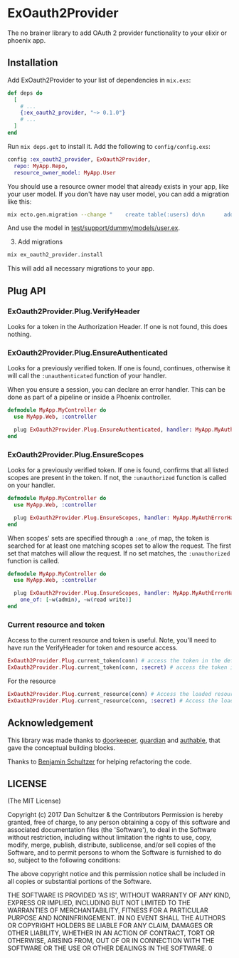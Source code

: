 # ExOauth2Provider

The no brainer library to add OAuth 2 provider functionality to your elixir or phoenix app.

## Installation

Add ExOauth2Provider to your list of dependencies in `mix.exs`:

```elixir
def deps do
  [
    # ...
    {:ex_oauth2_provider, "~> 0.1.0"}
    # ...
  ]
end
```

Run `mix deps.get` to install it. Add the following to `config/config.exs`:

```elixir
config :ex_oauth2_provider, ExOauth2Provider,
  repo: MyApp.Repo,
  resource_owner_model: MyApp.User
```

You should use a resource owner model that already exists in your app, like your user model. If you don't have nay user model, you can add a migration like this:

```bash
mix ecto.gen.migration --change "    create table(:users) do\n      add :email, :string\n    end"
```

And use the model in [test/support/dummy/models/user.ex](test/support/dummy/models/user.ex).

3. Add migrations

```bash
mix ex_oauth2_provider.install
```

This will add all necessary migrations to your app.

## Plug API

### ExOauth2Provider.Plug.VerifyHeader

Looks for a token in the Authorization Header. If one is not found, this does nothing.

### ExOauth2Provider.Plug.EnsureAuthenticated

Looks for a previously verified token. If one is found, continues, otherwise it will call the `:unauthenticated` function of your handler.

When you ensure a session, you can declare an error handler. This can be done as part of a pipeline or inside a Phoenix controller.

```elixir
defmodule MyApp.MyController do
  use MyApp.Web, :controller

  plug ExOauth2Provider.Plug.EnsureAuthenticated, handler: MyApp.MyAuthErrorHandler
end
```
### ExOauth2Provider.Plug.EnsureScopes

Looks for a previously verified token. If one is found, confirms that all listed scopes are present in the token. If not, the `:unauthorized` function is called on your handler.

```elixir
defmodule MyApp.MyController do
  use MyApp.Web, :controller

  plug ExOauth2Provider.Plug.EnsureScopes, handler: MyApp.MyAuthErrorHandler, scopes: ~w(read write)
end
```

When scopes' sets are specified through a `:one_of` map, the token is searched for at least one matching scopes set to allow the request. The first set that matches will allow the request. If no set matches, the `:unauthorized` function is called.

```elixir
defmodule MyApp.MyController do
  use MyApp.Web, :controller

  plug ExOauth2Provider.Plug.EnsureScopes, handler: MyApp.MyAuthErrorHandler,
    one_of: [~w(admin), ~w(read write)]
end
```

### Current resource and token

Access to the current resource and token is useful. Note, you'll need to have run the VerifyHeader for token and resource access.

```elixir
ExOauth2Provider.Plug.current_token(conn) # access the token in the default location
ExOauth2Provider.Plug.current_token(conn, :secret) # access the token in the secret location
```

For the resource

```elixir
ExOauth2Provider.Plug.current_resource(conn) # Access the loaded resource in the default location
ExOauth2Provider.Plug.current_resource(conn, :secret) # Access the loaded resource in the secret location
```

## Acknowledgement

This library was made thanks to [doorkeeper](https://github.com/doorkeeper-gem/doorkeeper), [guardian](https://github.com/ueberauth/guardian) and [authable](https://github.com/mustafaturan/authable), that gave the conceptual building blocks.

Thanks to [Benjamin Schultzer](https://github.com/schultzer) for helping refactoring the code.

## LICENSE

(The MIT License)

Copyright (c) 2017 Dan Schultzer & the Contributors Permission is hereby granted, free of charge, to any person obtaining a copy of this software and associated documentation files (the 'Software'), to deal in the Software without restriction, including without limitation the rights to use, copy, modify, merge, publish, distribute, sublicense, and/or sell copies of the Software, and to permit persons to whom the Software is furnished to do so, subject to the following conditions:

The above copyright notice and this permission notice shall be included in all copies or substantial portions of the Software.

THE SOFTWARE IS PROVIDED 'AS IS', WITHOUT WARRANTY OF ANY KIND, EXPRESS OR IMPLIED, INCLUDING BUT NOT LIMITED TO THE WARRANTIES OF MERCHANTABILITY, FITNESS FOR A PARTICULAR PURPOSE AND NONINFRINGEMENT. IN NO EVENT SHALL THE AUTHORS OR COPYRIGHT HOLDERS BE LIABLE FOR ANY CLAIM, DAMAGES OR OTHER LIABILITY, WHETHER IN AN ACTION OF CONTRACT, TORT OR OTHERWISE, ARISING FROM, OUT OF OR IN CONNECTION WITH THE SOFTWARE OR THE USE OR OTHER DEALINGS IN THE SOFTWARE.
0
